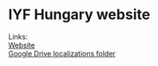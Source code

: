 # IYF Hungary website

Links:<br/>
[Website](https://iyfhu-caaf9.web.app/)<br/>
[Google Drive localizations folder](https://drive.google.com/drive/folders/1FMNugFdXIgqgtgj8YvKHO-FMjUdPk7hY?usp=sharing)
